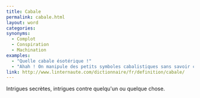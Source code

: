 ```yaml
---
title: Cabale
permalink: cabale.html
layout: word
categories:
synonyms:
  - Complot
  - Conspiration
  - Machination
examples:
  - "Quelle cabale ésotérique !"
  - "Ahah ! On manipule des petits symboles cabalistiques sans savoir ce que c'est ?"
link: http://www.linternaute.com/dictionnaire/fr/definition/cabale/
---
```


Intrigues secrètes, intrigues contre quelqu'un ou quelque chose.

